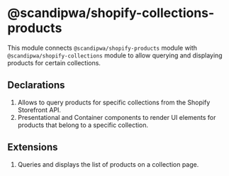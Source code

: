 # @scandipwa/shopify-collections-products

This module connects `@scandipwa/shopify-products` module with `@scandipwa/shopify-collections` module to allow querying and displaying products for certain collections.

## Declarations
1. Allows to query products for specific collections from the Shopify Storefront API.
2. Presentational and Container components to render UI elements for products that belong to a specific collection.

## Extensions
1. Queries and displays the list of products on a collection page.
